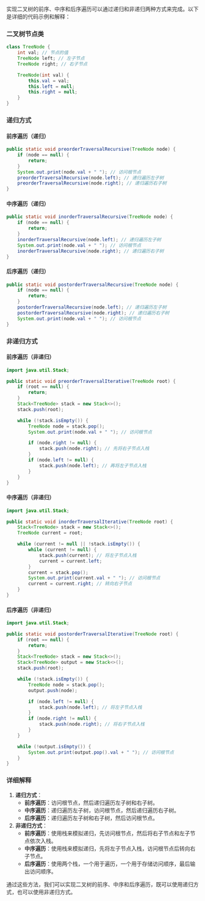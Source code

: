 <font style="color:rgba(0, 0, 0, 0.82);">实现二叉树的前序、中序和后序遍历可以通过递归和非递归两种方式来完成。以下是详细的代码示例和解释：</font>

### <font style="color:rgba(0, 0, 0, 0.82);">二叉树节点类</font>
```java
class TreeNode {  
    int val; // 节点的值  
    TreeNode left; // 左子节点  
    TreeNode right; // 右子节点  

    TreeNode(int val) {  
        this.val = val;  
        this.left = null;  
        this.right = null;  
    }  
}
```

### <font style="color:rgba(0, 0, 0, 0.82);">递归方式</font>
#### <font style="color:rgba(0, 0, 0, 0.82);">前序遍历（递归）</font>
```java
public static void preorderTraversalRecursive(TreeNode node) {  
    if (node == null) {  
        return;  
    }  
    System.out.print(node.val + " "); // 访问根节点  
    preorderTraversalRecursive(node.left); // 递归遍历左子树  
    preorderTraversalRecursive(node.right); // 递归遍历右子树  
}
```

#### <font style="color:rgba(0, 0, 0, 0.82);">中序遍历（递归）</font>
```java
public static void inorderTraversalRecursive(TreeNode node) {  
    if (node == null) {  
        return;  
    }  
    inorderTraversalRecursive(node.left); // 递归遍历左子树  
    System.out.print(node.val + " "); // 访问根节点  
    inorderTraversalRecursive(node.right); // 递归遍历右子树  
}
```

#### <font style="color:rgba(0, 0, 0, 0.82);">后序遍历（递归）</font>
```java
public static void postorderTraversalRecursive(TreeNode node) {  
    if (node == null) {  
        return;  
    }  
    postorderTraversalRecursive(node.left); // 递归遍历左子树  
    postorderTraversalRecursive(node.right); // 递归遍历右子树  
    System.out.print(node.val + " "); // 访问根节点  
}
```

### <font style="color:rgba(0, 0, 0, 0.82);">非递归方式</font>
#### <font style="color:rgba(0, 0, 0, 0.82);">前序遍历（非递归）</font>
```java
import java.util.Stack;  

public static void preorderTraversalIterative(TreeNode root) {  
    if (root == null) {  
        return;  
    }  
    Stack<TreeNode> stack = new Stack<>();  
    stack.push(root);  

    while (!stack.isEmpty()) {  
        TreeNode node = stack.pop();  
        System.out.print(node.val + " "); // 访问根节点  

        if (node.right != null) {  
            stack.push(node.right); // 先将右子节点入栈  
        }  
        if (node.left != null) {  
            stack.push(node.left); // 再将左子节点入栈  
        }  
    }  
}
```

#### <font style="color:rgba(0, 0, 0, 0.82);">中序遍历（非递归）</font>
```java
import java.util.Stack;  

public static void inorderTraversalIterative(TreeNode root) {  
    Stack<TreeNode> stack = new Stack<>();  
    TreeNode current = root;  

    while (current != null || !stack.isEmpty()) {  
        while (current != null) {  
            stack.push(current); // 将左子节点入栈  
            current = current.left;  
        }  
        current = stack.pop();  
        System.out.print(current.val + " "); // 访问根节点  
        current = current.right; // 转向右子节点  
    }  
}
```

#### <font style="color:rgba(0, 0, 0, 0.82);">后序遍历（非递归）</font>
```java
import java.util.Stack;  

public static void postorderTraversalIterative(TreeNode root) {  
    if (root == null) {  
        return;  
    }  
    Stack<TreeNode> stack = new Stack<>();  
    Stack<TreeNode> output = new Stack<>();  
    stack.push(root);  

    while (!stack.isEmpty()) {  
        TreeNode node = stack.pop();  
        output.push(node);  

        if (node.left != null) {  
            stack.push(node.left); // 将左子节点入栈  
        }  
        if (node.right != null) {  
            stack.push(node.right); // 将右子节点入栈  
        }  
    }  

    while (!output.isEmpty()) {  
        System.out.print(output.pop().val + " "); // 访问根节点  
    }  
}
```

### <font style="color:rgba(0, 0, 0, 0.82);">详细解释</font>
1. **<font style="color:rgba(0, 0, 0, 0.82);">递归方式</font>**<font style="color:rgba(0, 0, 0, 0.82);">：</font>
    - **<font style="color:rgba(0, 0, 0, 0.82);">前序遍历</font>**<font style="color:rgba(0, 0, 0, 0.82);">：访问根节点，然后递归遍历左子树和右子树。</font>
    - **<font style="color:rgba(0, 0, 0, 0.82);">中序遍历</font>**<font style="color:rgba(0, 0, 0, 0.82);">：递归遍历左子树，访问根节点，然后递归遍历右子树。</font>
    - **<font style="color:rgba(0, 0, 0, 0.82);">后序遍历</font>**<font style="color:rgba(0, 0, 0, 0.82);">：递归遍历左子树和右子树，然后访问根节点。</font>
2. **<font style="color:rgba(0, 0, 0, 0.82);">非递归方式</font>**<font style="color:rgba(0, 0, 0, 0.82);">：</font>
    - **<font style="color:rgba(0, 0, 0, 0.82);">前序遍历</font>**<font style="color:rgba(0, 0, 0, 0.82);">：使用栈来模拟递归，先访问根节点，然后将右子节点和左子节点依次入栈。</font>
    - **<font style="color:rgba(0, 0, 0, 0.82);">中序遍历</font>**<font style="color:rgba(0, 0, 0, 0.82);">：使用栈来模拟递归，先将左子节点入栈，访问根节点后转向右子节点。</font>
    - **<font style="color:rgba(0, 0, 0, 0.82);">后序遍历</font>**<font style="color:rgba(0, 0, 0, 0.82);">：使用两个栈，一个用于遍历，一个用于存储访问顺序，最后输出访问顺序。</font>

<font style="color:rgba(0, 0, 0, 0.82);">通过这些方法，我们可以实现二叉树的前序、中序和后序遍历，既可以使用递归方式，也可以使用非递归方式。</font>


